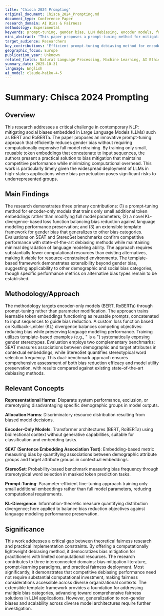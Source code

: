 ```yaml
---
title: "Chisca 2024 Prompting"
original_document: Chisca_2024_Prompting.md
document_type: Conference Paper
research_domain: AI Bias & Fairness
methodology: Experimental
keywords: prompt-tuning, gender bias, LLM debiasing, encoder models, fairness
mini_abstract: "This paper proposes a prompt-tuning method for mitigating gender bias in encoder-only language models by training reusable token embeddings with a KL-divergence-based loss function. The approach achieves competitive debiasing performance while maintaining language modeling ability with minimal computational overhead."
target_audience: Researchers
key_contributions: "Efficient prompt-tuning debiasing method for encoder models"
geographic_focus: Europe
publication_year: Unknown
related_fields: Natural Language Processing, Machine Learning, AI Ethics
summary_date: 2025-10-31
language: English
ai_model: claude-haiku-4-5
---
```


# Summary: Chisca 2024 Prompting

## Overview

This research addresses a critical challenge in contemporary NLP: mitigating social biases embedded in Large Language Models (LLMs) such as BERT and RoBERTa. The paper proposes an innovative prompt-tuning approach that efficiently reduces gender bias without requiring computationally expensive full model retraining. By training only small, reusable token embeddings that concatenate to input sequences, the authors present a practical solution to bias mitigation that maintains competitive performance while minimizing computational overhead. This work is particularly timely given the widespread deployment of LLMs in high-stakes applications where bias perpetuation poses significant risks to underrepresented groups.

## Main Findings

The research demonstrates three primary contributions: (1) a prompt-tuning method for encoder-only models that trains only small additional token embeddings rather than modifying full model parameters; (2) a novel KL-divergence-based loss function balancing bias reduction against language modeling performance preservation; and (3) an extensible template framework for gender bias that generalizes to other bias categories. Evaluations on SEAT and StereoSet benchmarks confirm competitive performance with state-of-the-art debiasing methods while maintaining minimal degradation of language modeling ability. The approach requires substantially fewer computational resources than existing alternatives, making it viable for resource-constrained environments. The template-based framework demonstrates extensibility beyond gender bias, suggesting applicability to other demographic and social bias categories, though specific performance metrics on alternative bias types remain to be established.

## Methodology/Approach

The methodology targets encoder-only models (BERT, RoBERTa) through prompt-tuning rather than parameter modification. The approach trains learnable token embeddings functioning as reusable prompts, concatenated to input sequences to guide bias reduction. A custom loss function based on Kullback-Leibler (KL) divergence balances competing objectives: reducing bias while preserving language modeling performance. Training utilizes template-based examples (e.g., "<GenderedWord> is a <Target>") systematically exposing gender stereotypes. Evaluation employs two complementary benchmarks: SEAT measures associations between demographic and target attributes in contextual embeddings, while StereoSet quantifies stereotypical word selection frequency. This dual-benchmark approach ensures comprehensive assessment of both bias reduction efficacy and model utility preservation, with results compared against existing state-of-the-art debiasing methods.

## Relevant Concepts

**Representational Harms**: Disparate system performance, exclusion, or stereotyping disadvantaging specific demographic groups in model outputs.

**Allocation Harms**: Discriminatory resource distribution resulting from biased model decisions.

**Encoder-Only Models**: Transformer architectures (BERT, RoBERTa) using bidirectional context without generative capabilities, suitable for classification and embedding tasks.

**SEAT (Sentence Embedding Association Test)**: Embedding-based metric measuring bias by quantifying associations between demographic attribute groups and target attribute groups in contextual embeddings.

**StereoSet**: Probability-based benchmark measuring bias frequency through stereotypical word selection in masked token prediction tasks.

**Prompt-Tuning**: Parameter-efficient fine-tuning approach training only small additional embeddings rather than full model parameters, reducing computational requirements.

**KL-Divergence**: Information-theoretic measure quantifying distribution divergence; here applied to balance bias reduction objectives against language modeling performance preservation.

## Significance

This work addresses a critical gap between theoretical fairness research and practical implementation constraints. By offering a computationally lightweight debiasing method, it democratizes bias mitigation for practitioners with limited computational resources. The research contributes to three interconnected domains: bias mitigation literature, prompt-learning paradigms, and practical fairness deployment. Most significantly, it demonstrates that competitive debiasing performance need not require substantial computational investment, making fairness considerations accessible across diverse organizational contexts. The extensible template framework provides a foundation for addressing multiple bias categories, advancing toward comprehensive fairness solutions in LLM applications. However, generalization to non-gender biases and scalability across diverse model architectures require further investigation.
